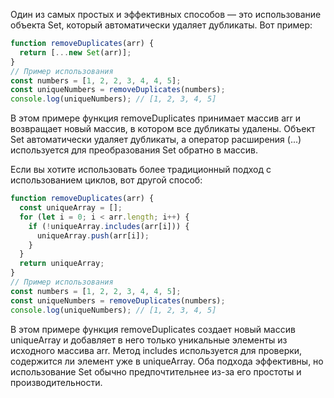 Один из самых простых и эффективных способов — это использование объекта Set,
который автоматически удаляет дубликаты. Вот пример:
```javascript
function removeDuplicates(arr) {
  return [...new Set(arr)];
}
// Пример использования
const numbers = [1, 2, 2, 3, 4, 4, 5];
const uniqueNumbers = removeDuplicates(numbers);
console.log(uniqueNumbers); // [1, 2, 3, 4, 5]
```
В этом примере функция removeDuplicates принимает массив arr и возвращает новый массив, 
в котором все дубликаты удалены. Объект Set автоматически удаляет дубликаты,
а оператор расширения (...) используется для преобразования Set обратно в массив.

Если вы хотите использовать более традиционный подход с использованием циклов, вот другой способ:
```javascript
function removeDuplicates(arr) {
  const uniqueArray = [];
  for (let i = 0; i < arr.length; i++) {
    if (!uniqueArray.includes(arr[i])) {
      uniqueArray.push(arr[i]);
    }
  }
  return uniqueArray;
}
// Пример использования
const numbers = [1, 2, 2, 3, 4, 4, 5];
const uniqueNumbers = removeDuplicates(numbers);
console.log(uniqueNumbers); // [1, 2, 3, 4, 5]
```
В этом примере функция removeDuplicates создает новый массив uniqueArray
и добавляет в него только уникальные элементы из исходного массива arr. 
Метод includes используется для проверки, содержится ли элемент уже в uniqueArray.
Оба подхода эффективны, но использование Set обычно предпочтительнее из-за его простоты и производительности.